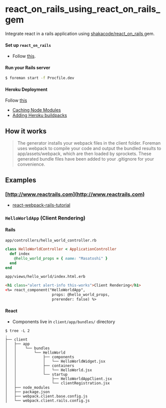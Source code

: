 # react_on_rails_using_react_on_rails_gem

Integrate react in a rails application using [shakacode/react_on_rails
](https://github.com/shakacode/react_on_rails/) gem.

#### Set up `react_on_rails`
- Follow [this](https://github.com/shakacode/react_on_rails/#getting-started).

#### Run your Rails server

```bash
$ foreman start -f Procfile.dev
```

#### Heroku Deployment

Follow  [this](https://github.com/shakacode/react_on_rails/blob/master/docs/additional-reading/heroku-deployment.md)

- [Caching Node Modules](https://github.com/shakacode/react_on_rails/blob/master/docs/additional-reading/heroku-deployment.md#caching-node-modules)
- [Adding Heroku buildpacks](https://github.com/shakacode/react_on_rails/blob/master/docs/additional-reading/heroku-deployment.md#how-to-deploy)



## How it works

> The generator installs your webpack files in the client folder. Foreman uses webpack to compile your code and output the bundled results to app/assets/webpack, which are then loaded by sprockets. These generated bundle files have been added to your .gitignore for your convenience.


## Examples

### [http://www.reactrails.com](http://www.reactrails.com)

- [react-webpack-rails-tutorial](https://github.com/shakacode/react-webpack-rails-tutorial)


### `HelloWorldApp` (Client Rendering)

#### Rails

`app/controllers/hello_world_controller.rb`

```rb
class HelloWorldController < ApplicationController
  def index
    @hello_world_props = { name: "Masatoshi" }
  end
end
```

`app/views/hello_world/index.html.erb`

```html
<h1 class="alert alert-info this-works">Client Rendering</h1>
<%= react_component("HelloWorldApp",
                     props: @hello_world_props,
                     prerender: false) %>
```

#### React

- Components live in `client/app/bundles/` directory

```
$ tree -L 2
.
├── client
│   ├── app
│   │    └── bundles
│   │        └── HelloWorld
│   │            ├── components
│   │            │   └── HelloWorldWidget.jsx
│   │            ├── containers
│   │            │   └── HelloWorld.jsx
│   │            └── startup
│   │                ├── HelloWorldAppClient.jsx
│   │                └── clientRegistration.jsx
│   ├── node_modules
│   ├── package.json
│   ├── webpack.client.base.config.js
│   └── webpack.client.rails.config.js
```
